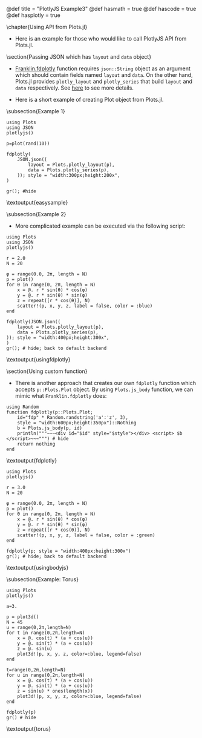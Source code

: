@def title = "PlotlyJS Example3"
@def hasmath = true
@def hascode = true
@def hasplotly = true

\chapter{Using API from Plots.jl}

- Here is an example for those who would like to call PlotlyJS API from Plots.jl.

\section{Passing JSON which has `layout` and `data` object}

- [Franklin.fdplotly](https://github.com/tlienart/Franklin.jl/blob/2b6423783b4675ab14da74e183545ef2377bdf94/src/manager/extras.jl) function requires `json::String` object as an argument which should contain fields named `layout` and `data`. On the other hand, Plots.jl provides `plotly_layout` and `plotly_series` that build `layout` and `data` respectively. See [here](https://github.com/JuliaPlots/Plots.jl/blob/master/src/backends/plotly.jl) to see more details.

- Here is a short example of creating Plot object from Plots.jl.

\subsection{Example 1}

```julia:easysample
using Plots
using JSON
plotlyjs()

p=plot(rand(10))

fdplotly(
    JSON.json((
        layout = Plots.plotly_layout(p),
        data = Plots.plotly_series(p),
    )); style = "width:300px;height:200x",
)

gr(); #hide
```

\textoutput{easysample}

\subsection{Example 2}

- More complicated example can be executed via the following script:


```julia:usingfdplotly
using Plots
using JSON
plotlyjs()

r = 2.0
N = 20

φ = range(0.0, 2π, length = N)
p = plot()
for θ in range(0, 2π, length = N)
    x = @. r * sin(θ) * cos(φ)
    y = @. r * sin(θ) * sin(φ)
    z = repeat([r * cos(θ)], N)
    scatter!(p, x, y, z, label = false, color = :blue)
end

fdplotly(JSON.json((
    layout = Plots.plotly_layout(p),
    data = Plots.plotly_series(p),
)); style = "width:400px;height:300x",
)
gr(); # hide; back to default backend
```

\textoutput{usingfdplotly}


\section{Using custom function}

- There is another approach that creates our own `fdplotly` function which accepts `p::Plots.Plot` object.
By using `Plots.js_body` function, we can mimic what `Franklin.fdplotly` does:

```julia:fdplotly
using Random
function fdplotly(p::Plots.Plot;
    id="fdp" * Random.randstring('a':'z', 3),
    style = "width:600px;height:350px")::Nothing
    b = Plots.js_body(p, id)
    println("""~~~<div id="$id" style="$style"></div> <script> $b </script>~~~""") # hide
    return nothing
end
```

\textoutput{fdplotly}

```julia:usingbodyjs
using Plots
plotlyjs()

r = 3.0
N = 20

φ = range(0.0, 2π, length = N)
p = plot()
for θ in range(0, 2π, length = N)
    x = @. r * sin(θ) * cos(φ)
    y = @. r * sin(θ) * sin(φ)
    z = repeat([r * cos(θ)], N)
    scatter!(p, x, y, z, label = false, color = :green)
end

fdplotly(p; style = "width:400px;height:300x")
gr(); # hide; back to default backend
```

\textoutput{usingbodyjs}

\subsection{Example: Torus}

```julia:torus
using Plots
plotlyjs()

a=3.

p = plot3d()
N = 45
u = range(0,2π,length=N)
for t in range(0,2π,length=N)
    x = @. cos(t) * (a + cos(u))
    y = @. sin(t) * (a + cos(u))
    z = @. sin(u)
    plot3d!(p, x, y, z, color=:blue, legend=false)
end

t=range(0,2π,length=N)
for u in range(0,2π,length=N)
    x = @. cos(t) * (a + cos(u))
    y = @. sin(t) * (a + cos(u))
    z = sin(u) * ones(length(x))
    plot3d!(p, x, y, z, color=:blue, legend=false)
end

fdplotly(p)
gr() # hide
```

\textoutput{torus}